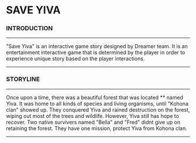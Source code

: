 # SAVE YIVA

### INTRODUCTION

---

"Save Yiva" is an interactive game story designed by Dreamer team. It is an entertainment interactive game that is determined by the player in order to experience unique story based on the player interactions.

---

### STORYLINE

---

Once upon a time, there was a beautiful forest that was located \*\* named Yiva. It was home to all kinds of species and living organisms, until "Kohona clan" showed up. They conquered Yiva and rained destruction on the forest, wiping out most of the trees and wildlife. However, Yiva still has hope to recover. Two native survivers named "Bella" and "Fred" didnt give up on retaining the forest. They have one mission, protect Yiva from Kohona clan.

---
